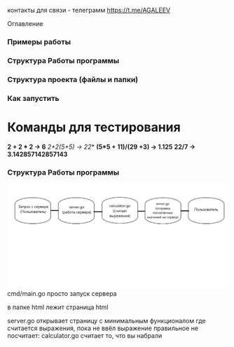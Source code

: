 контакты для связи -  телеграмм https://t.me/AGALEEV

Оглавление 
### Примеры работы
### Структура Работы программы 
### Структура проекта (файлы и папки)
### Как запустить


# Команды для тестирования

**2 + 2 * 2 -> 6**
**2+2*(5+5) -> 22**
**(5*5 + 11)/(29 +3) -> 1.125**
**22/7 -> 3.142857142857143**

### Структура Работы программы

![](str.png)
cmd/main.go просто запуск сервера

в папке html лежит страница html 

server.go открывает страницу с минимальным функционалом где считается выражения, пока не ввёл выражение правильное не посчитает:
calculator.go считает то, что вы набрали



